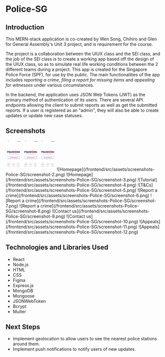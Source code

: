 # Police-SG

## Introduction

This MERN-stack application is co-created by Wen Song, Chihiro and Glen for General Assembly's Unit 3 project, and is requirement for the course.

The project is a collaboration between the UIUX class and the SEI class, and the job of the SEI class is to create a working app based off the design of the UIUX class, so as to simulate real life working conditions between the 2 different teams during a project.
This app is created for the Singapore Police Force (SPF), for use by the public. The main functionalities of the app includes _reporting a crime_, _filing a report for missing items_ and _appealing for witnesses_ under various circumstances.

In the backend, the application uses JSON Web Tokens (JWT) as the primary method of authentication of its users. There are several API endpoints allowing the client to submit reports as well as get the submitted reports. If a user is registered as an "admin", they will also be able to create updates or update new case statuses.

## Screenshots

<img src="/frontend/src/assets/screenshots-Police-SG/screenshot-1.png" alt="Login Page" height="100">
<img src="/frontend/src/assets/screenshots-Police-SG/screenshot-1.png" alt="Login Page" height="100">
<img src="/frontend/src/assets/screenshots-Police-SG/screenshot-1.png" alt="Login Page" height="100">
<!-- ![Login page]() -->
![Homepage](/frontend/src/assets/screenshots-Police-SG/screenshot-2.png)
![Homepage](/frontend/src/assets/screenshots-Police-SG/screenshot-3.png)
![Tutorial](/frontend/src/assets/screenshots-Police-SG/screenshot-4.png)
![T&Cs](/frontend/src/assets/screenshots-Police-SG/screenshot-5.png)
![Report a crime](/frontend/src/assets/screenshots-Police-SG/screenshot-6.png)
![Report a crime](/frontend/src/assets/screenshots-Police-SG/screenshot-7.png)
![Report a crime](/frontend/src/assets/screenshots-Police-SG/screenshot-8.png)
![Contact us](/frontend/src/assets/screenshots-Police-SG/screenshot-9.png)
![Contact us](/frontend/src/assets/screenshots-Police-SG/screenshot-10.png)
![Appeals](/frontend/src/assets/screenshots-Police-SG/screenshot-11.png)
![Appeals](/frontend/src/assets/screenshots-Police-SG/screenshot-12.png)

## Technologies and Libraries Used

- React
- Node.js
- HTML
- CSS
- Figma
- Express.js
- MongoDB
- Mongoose
- JSONWebToken
- Bcrypt
- Multer

## Next Steps

- Implement geolocation to allow users to see the nearest police stations around them.
- Implement push notifications to notify users of new updates.
